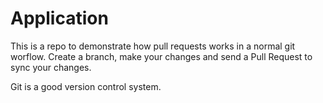 # Application

This is a repo to demonstrate how pull requests works in a normal git worflow. Create a branch, make your changes and send a Pull Request to sync your changes.

Git is a good version control system.